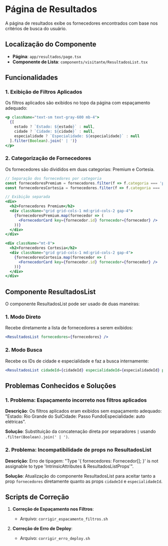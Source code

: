 # Página de Resultados

A página de resultados exibe os fornecedores encontrados com base nos critérios de busca do usuário.

## Localização do Componente

- **Página**: `app/resultados/page.tsx`
- **Componente de Lista**: `components/visitante/ResultadosList.tsx`

## Funcionalidades

### 1. Exibição de Filtros Aplicados

Os filtros aplicados são exibidos no topo da página com espaçamento adequado:

```jsx
<p className="text-sm text-gray-600 mb-4">
  {[
    estado ? `Estado: ${estado}` : null,
    cidade ? `Cidade: ${cidade}` : null,
    especialidade ? `Especialidade: ${especialidade}` : null
  ].filter(Boolean).join(' | ')}
</p>
```

### 2. Categorização de Fornecedores

Os fornecedores são divididos em duas categorias: Premium e Cortesia.

```jsx
// Separação dos fornecedores por categoria
const fornecedoresPremium = fornecedores.filter(f => f.categoria === 'premium');
const fornecedoresCortesia = fornecedores.filter(f => f.categoria === 'cortesia');

// Exibição separada
<div>
  <h2>Fornecedores Premium</h2>
  <div className="grid grid-cols-1 md:grid-cols-2 gap-4">
    {fornecedoresPremium.map(fornecedor => (
      <FornecedorCard key={fornecedor.id} fornecedor={fornecedor} />
    ))}
  </div>
</div>

<div className="mt-8">
  <h2>Fornecedores Cortesia</h2>
  <div className="grid grid-cols-1 md:grid-cols-2 gap-4">
    {fornecedoresCortesia.map(fornecedor => (
      <FornecedorCard key={fornecedor.id} fornecedor={fornecedor} />
    ))}
  </div>
</div>
```

## Componente ResultadosList

O componente ResultadosList pode ser usado de duas maneiras:

### 1. Modo Direto

Recebe diretamente a lista de fornecedores a serem exibidos:

```jsx
<ResultadosList fornecedores={fornecedores} />
```

### 2. Modo Busca

Recebe os IDs de cidade e especialidade e faz a busca internamente:

```jsx
<ResultadosList cidadeId={cidadeId} especialidadeId={especialidadeId} page={1} />
```

## Problemas Conhecidos e Soluções

### 1. Problema: Espaçamento incorreto nos filtros aplicados

**Descrição**: Os filtros aplicados eram exibidos sem espaçamento adequado: "Estado: Rio Grande do SulCidade: Passo FundoEspecialidade: auto elétricas".

**Solução**: Substituição da concatenação direta por separadores ` | ` usando `.filter(Boolean).join(' | ')`.

### 2. Problema: Incompatibilidade de props no ResultadosList

**Descrição**: Erro de tipagem: "Type '{ fornecedores: Fornecedor[]; }' is not assignable to type 'IntrinsicAttributes & ResultadosListProps'".

**Solução**: Atualização do componente ResultadosList para aceitar tanto a prop `fornecedores` diretamente quanto as props `cidadeId` e `especialidadeId`.

## Scripts de Correção

1. **Correção de Espaçamento nos Filtros**:
   - Arquivo: `corrigir_espacamento_filtros.sh`

2. **Correção de Erro de Deploy**:
   - Arquivo: `corrigir_erro_deploy.sh`
